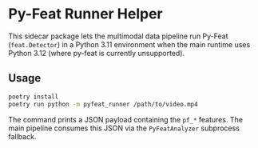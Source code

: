# Py-Feat Runner Helper

This sidecar package lets the multimodal data pipeline run Py-Feat
(`feat.Detector`) in a Python 3.11 environment when the main runtime uses
Python 3.12 (where py-feat is currently unsupported).

## Usage

```bash
poetry install
poetry run python -m pyfeat_runner /path/to/video.mp4
```

The command prints a JSON payload containing the `pf_*` features. The main
pipeline consumes this JSON via the `PyFeatAnalyzer` subprocess fallback.
